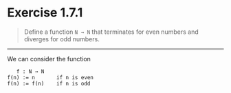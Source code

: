 # Exercise 1.7.1

> Define a function `N → N` that terminates for even numbers and diverges for odd numbers.

---

We can consider the function
```text
   f : N → N
f(n) := n       if n is even
f(n) := f(n)    if n is odd
```
